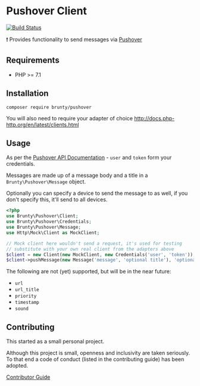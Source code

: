 # Pushover Client

[![Build Status](https://travis-ci.org/Brunty/pushover-client.svg)](https://travis-ci.org/Brunty/pushover-client)

❗️ Provides functionality to send messages via [Pushover](https://pushover.net)

## Requirements

* PHP >= 7.1

## Installation

`composer require brunty/pushover`

You will also need to require your adapter of choice http://docs.php-http.org/en/latest/clients.html

## Usage

As per the [Pushover API Documentation](https://pushover.net/api) - `user` and `token` form your credentials.

Messages are made up of a message body and a title in a `Brunty\Pushover\Message` object.

Optionally you can specify a device to send the message to as well, if you don't specify this, it'll send to all devices.

```php
<?php
use Brunty\Pushover\Client;
use Brunty\Pushover\Credentials;
use Brunty\Pushover\Message;
use Http\Mock\Client as MockClient;

// Mock client here wouldn't send a request, it's used for testing
// substitute with your own real client from the adapters above
$client = new Client(new MockClient, new Credentials('user', 'token'));
$client->pushMessage(new Message('message', 'optional title'), 'optional device');
```

The following are not (yet) supported, but will be in the near future:

* `url`
* `url_title`
* `priority`
* `timestamp`
* `sound`

## Contributing

This started as a small personal project.

Although this project is small, openness and inclusivity are taken seriously. To that end a code of conduct (listed in the contributing guide) has been adopted.

[Contributor Guide](CONTRIBUTING.md)

